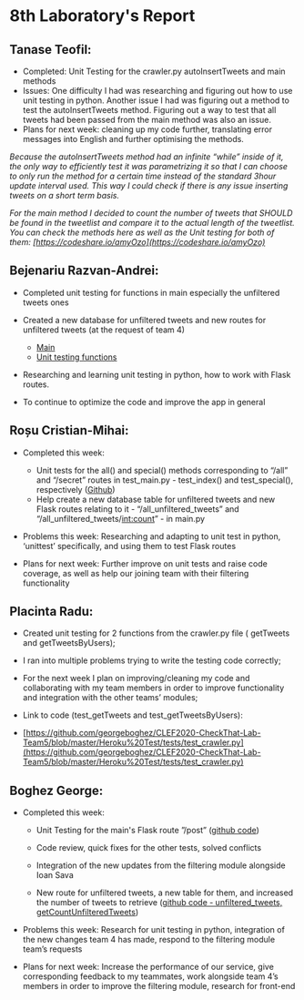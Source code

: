 # 8th Laboratory's Report


## Tanase Teofil:

-   Completed: Unit Testing for the crawler.py autoInsertTweets and main methods   
-   Issues: One difficulty I had was researching and figuring out how to use unit testing in python. Another issue I had was figuring out a method to test the autoInsertTweets method. Figuring out a way to test that all tweets had been passed from the main method was also an issue.
-   Plans for next week: cleaning up my code further, translating error messages into English and further optimising the methods.

_Because the autoInsertTweets method had an infinite “while” inside of it, the only way to efficiently test it was parametrizing it so that I can choose to only run the method for a certain time instead of the standard 3hour update interval used. This way I could check if there is any issue inserting tweets on a short term basis._

_For the main method I decided to count the number of tweets that SHOULD be found in the tweetlist and compare it to the actual length of the tweetlist. 
You can check the methods here as well as the Unit testing for both of them:
[https://codeshare.io/amyOzo](https://codeshare.io/amyOzo)_
## Bejenariu Razvan-Andrei:

-   Completed unit testing for functions in main especially the unfiltered tweets ones
    
-   Created a new database for unfiltered tweets and new routes for unfiltered tweets (at the request of team 4)
	- [Main](https://github.com/georgeboghez/CLEF2020-CheckThat-Lab-Team5/blob/master/Heroku%20Test/main.py)
	- [Unit testing functions](https://github.com/georgeboghez/CLEF2020-CheckThat-Lab-Team5/blob/master/Heroku%20Test/tests/test_main.py)  	
-  Researching and learning unit testing in python, how to work with Flask routes.
 -  To continue to optimize the code and improve the app in general

## Roșu Cristian-Mihai:

-   Completed this week:
    -   Unit tests for the all() and special() methods corresponding to “/all” and “/secret” routes in test_main.py - test_index() and test_special(), respectively ([Github](https://github.com/georgeboghez/CLEF2020-CheckThat-Lab-Team5/blob/master/Heroku%20Test/tests/test_main.py))
    -   Help create a new database table for unfiltered tweets and new Flask routes relating to it - “/all_unfiltered_tweets” and “/all_unfiltered_tweets/<int:count>” - in main.py
   -   Problems this week: Researching and adapting to unit test in python, ‘unittest’ specifically, and using them to test Flask routes
    
-   Plans for next week: Further improve on unit tests and raise code coverage, as well as help our joining team with their filtering functionality


## Placinta Radu:
-   Created unit testing for 2 functions from the crawler.py file ( getTweets and getTweetsByUsers);
    
-   I ran into multiple problems trying to write the testing code correctly;
    
-   For the next week I plan on improving/cleaning my code and collaborating with my team members in order to improve functionality and integration with the other teams’ modules;
-   Link to code (test_getTweets and test_getTweetsByUsers):
    
-   [https://github.com/georgeboghez/CLEF2020-CheckThat-Lab-Team5/blob/master/Heroku%20Test/tests/test_crawler.py](https://github.com/georgeboghez/CLEF2020-CheckThat-Lab-Team5/blob/master/Heroku%20Test/tests/test_crawler.py)

## Boghez George:

-   Completed this week:
	-   Unit Testing for the main's Flask route ”/post” ([github code](https://github.com/georgeboghez/CLEF2020-CheckThat-Lab-Team5/blob/66acd811a143888fe38da1b14ac4dac5cbfa2177/Heroku%20Test/tests/test_main.py#L37))
    
	-   Code review, quick fixes for the other tests, solved conflicts
    
	-   Integration of the new updates from the filtering module alongside Ioan Sava
    
	-   New route for unfiltered tweets, a new table for them, and increased the number of tweets to retrieve ([github code - unfiltered_tweets, getCountUnfilteredTweets](https://github.com/georgeboghez/CLEF2020-CheckThat-Lab-Team5/blob/master/Heroku%20Test/main.py))
    

-   Problems this week: Research for unit testing in python, integration of the new changes team 4 has made, respond to the filtering module team’s requests
    
-   Plans for next week: Increase the performance of our service, give corresponding feedback to my teammates, work alongside team 4’s members in order to improve the filtering module, research for front-end
